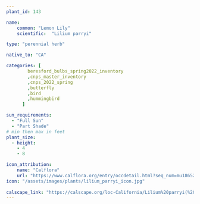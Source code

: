 ```yaml
---
plant_id: 143 

name: 
    common: "Lemon Lily"  
    scientific:  "Lilium parryi" 

type: "perennial herb"

native_to: "CA"

categories: [
        beresford_bulbs_spring2022_inventory
        ,cnps_master_inventory
        ,cnps_2022_spring
        ,butterfly
        ,bird
        ,hummingbird
      ]

sun_requirements:
  - "Full Sun"
  - "Part Shade"
# min then max in feet
plant_size:
  - height: 
    - 4 
    - 8

icon_attribution: 
    name: "Calflora"
    url: "https://www.calflora.org/entry/occdetail.html?seq_num=mu18652"
icon: "/assets/images/plants/lilium_parryi_icon.jpg"
 
calscape_link: "https://calscape.org/loc-California/Lilium%20parryi(%20)"
---
```









